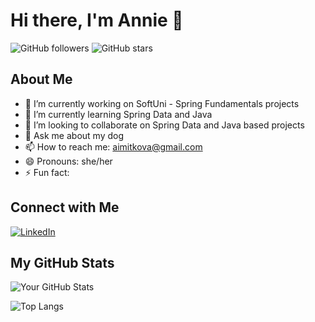 
# Hi there, I'm Annie 👋

![GitHub followers](https://img.shields.io/github/followers/your-username?label=Follow&style=social)
![GitHub stars](https://img.shields.io/github/stars/your-username?affiliations=OWNER%2CCOLLABORATOR&style=social)

## About Me

- 🔭 I’m currently working on SoftUni - Spring Fundamentals projects
- 🌱 I’m currently learning Spring Data and Java 
- 👯 I’m looking to collaborate on Spring Data and Java based projects
- 🐺 Ask me about my dog
- 📫 How to reach me: aimitkova@gmail.com
- 😄 Pronouns: she/her
- ⚡ Fun fact: 

## Connect with Me

[![LinkedIn](https://img.shields.io/badge/LinkedIn-blue?style=flat&logo=linkedin&logoColor=white)]([https://www.linkedin.com/in/your-linkedin/](https://www.linkedin.com/in/annamaria-mitkova-5459a3173/))

## My GitHub Stats

![Your GitHub Stats](https://github-readme-stats.vercel.app/api?username=pproxidevengwes&show_icons=true&theme=radical)

![Top Langs](https://github-readme-stats.vercel.app/api/top-langs/?username=pproxidevengwes&layout=compact&theme=radical)
